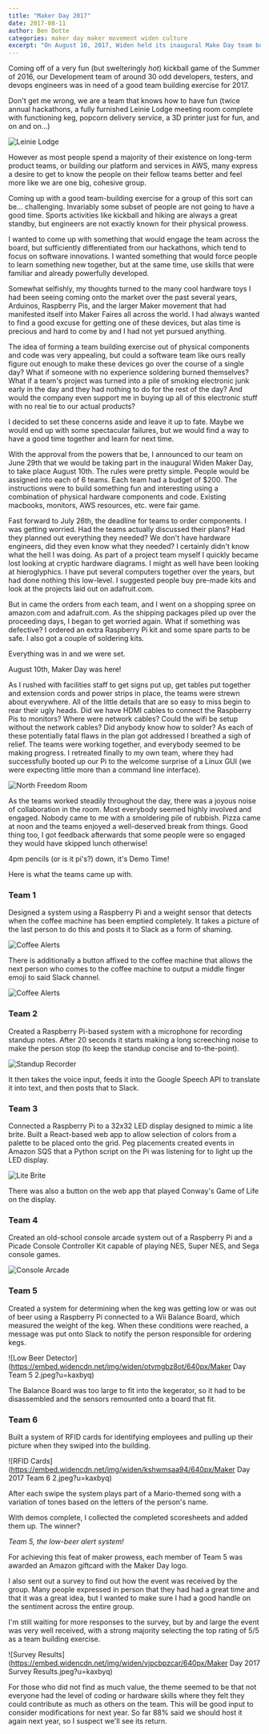 ```yaml
---
title: "Maker Day 2017"
date: 2017-08-11
author: Ben Dotte
categories: maker day maker movement widen culture
excerpt: "On August 10, 2017, Widen held its inaugural Make Day team building exercise for the Development team to partake in an adventure building physical hardware components for a day."
---
```


Coming off of a very fun (but swelteringly *hot*) kickball game of the Summer of 2016, our Development team of around 30 odd developers, testers, and devops engineers was in need of a good team building exercise for 2017.

Don't get me wrong, we are a team that knows how to have fun (twice annual hackathons, a fully furnished Leinie Lodge meeting room complete with functioning keg, popcorn delivery service, a 3D printer just for fun, and on and on...)

![Leinie Lodge](https://embed.widencdn.net/img/widen/3s6fggfrwa/640px/IMG_9571.jpeg?u=kaxbyq)

However as most people spend a majority of their existence on long-term product teams, or building our platform and services in AWS, many express a desire to get to know the people on their fellow teams better and feel more like we are one big, cohesive group.

Coming up with a good team-building exercise for a group of this sort can be... challenging. Invariably some subset of people are not going to have a good time. Sports activities like kickball and hiking are always a great standby, but engineers are not exactly known for their physical prowess.

I wanted to come up with something that would engage the team across the board, but sufficiently differentiated from our hackathons, which tend to focus on software innovations. I wanted something that would force people to learn something new together, but at the same time, use skills that were familiar and already powerfully developed.

Somewhat selfishly, my thoughts turned to the many cool hardware toys I had been seeing coming onto the market over the past several years, Arduinos, Raspberry Pis, and the larger Maker movement that had manifested itself into Maker Faires all across the world. I had always wanted to find a good excuse for getting one of these devices, but alas time is precious and hard to come by and I had not yet pursued anything.

The idea of forming a team building exercise out of physical components and code was very appealing, but could a software team like ours really figure out enough to make these devices go over the course of a single day? What if someone with no experience soldering burned themselves? What if a team's project was turned into a pile of smoking electronic junk early in the day and they had nothing to do for the rest of the day? And would the company even support me in buying up all of this electronic stuff with no real tie to our actual products?

I decided to set these concerns aside and leave it up to fate. Maybe we would end up with some spectacular failures, but we would find a way to have a good time together and learn for next time.

With the approval from the powers that be, I announced to our team on June 29th that we would be taking part in the inaugural Widen Maker Day, to take place August 10th. The rules were pretty simple. People would be assigned into each of 6 teams. Each team had a budget of $200. The instructions were to build something fun and interesting using a combination of physical hardware components and code. Existing macbooks, monitors, AWS resources, etc. were fair game.

Fast forward to July 26th, the deadline for teams to order components. I was getting worried. Had the teams actually discussed their plans? Had they planned out everything they needed? We don't have hardware engineers, did they even know what they needed? I certainly didn't know what the hell I was doing. As part of a project team myself I quickly became lost looking at cryptic  hardware diagrams. I might as well have been looking at hieroglyphics. I have put several  computers together over the years, but had done nothing this low-level. I suggested people buy  pre-made kits and look at the projects laid out on adafruit.com.

But in came the orders from each team, and I went on a shopping spree on amazon.com and adafruit.com. As the shipping packages piled up over the proceeding days, I began to get worried again. What if something was defective? I ordered an extra Raspberry Pi kit and some spare parts to be safe. I also got a couple of soldering kits.

Everything was in and we were set.

August 10th, Maker Day was here!

As I rushed with facilities staff to get signs put up, get tables put together and extension cords and power strips in place, the teams were strewn about everywhere. All of the little details that are so easy to miss begin to rear their ugly heads. Did we have HDMI cables to connect the Raspberry Pis to monitors? Where were network cables? Could the wifi be setup  without the network cables? Did anybody know how to solder? As each of these potentially fatal flaws in the plan got addressed I breathed a sigh of relief. The teams were working together, and everybody seemed to be making progress. I retreated finally to my own team, where they had successfully booted up our Pi to the welcome surprise of a Linux GUI (we were expecting little more than a command line interface).

![North Freedom Room](https://embed.widencdn.net/img/widen/huugghh1sm/640px/IMG_4146.jpeg?u=kaxbyq>)

As the teams worked steadily throughout the day, there was a joyous noise of collaboration in the room. Most everybody seemed highly involved and engaged. Nobody came to me with a smoldering pile of rubbish. Pizza came at noon and the teams enjoyed a well-deserved break from things. Good thing too, I got feedback afterwards that some people were so engaged they would have skipped lunch otherwise!

4pm pencils (or is it pi's?) down, it's Demo Time!

Here is what the teams came up with.

### Team 1
Designed a system using a Raspberry Pi and a weight sensor that detects when the coffee machine  has been emptied completely. It takes a picture of the last person to do this and posts it to  Slack as a form of shaming.

![Coffee Alerts](https://embed.widencdn.net/img/widen/kzm8kwtfji/640px/IMG_0744.jpeg?u=kaxbyq)

There is additionally a button affixed to the coffee machine that allows the next person who comes to the coffee machine to output a middle finger emoji to said Slack channel.

![Coffee Alerts](https://embed.widencdn.net/img/widen/jldehuft39/640px/IMG_0757.jpeg?u=kaxbyq)

### Team 2
Created a Raspberry Pi-based system with a microphone for recording standup notes. After 20  seconds it starts making a long screeching noise to make the person stop (to keep the standup  concise and to-the-point). 

![Standup Recorder](https://embed.widencdn.net/img/widen/1emkikhmim/640px/IMG_0749.jpeg?u=kaxbyq)

It then takes the voice input, feeds it into the Google Speech API  to translate it into text, and then posts that to Slack.

### Team 3
Connected a Raspberry Pi to a 32x32 LED display designed to mimic a lite brite. Built a  React-based web app to allow selection of colors from a palette to be placed onto the grid.  Peg placements created events in Amazon SQS that a Python script on the Pi was listening for  to light up the LED display. 

![Lite Brite](https://embed.widencdn.net/img/widen/aocxewj6hg/640px/IMG_0760.jpeg?u=kaxbyq)

There was also a button on the web app that played Conway's Game  of Life on the display.

### Team 4
Created an old-school console arcade system out of a Raspberry Pi and a Picade Console Controller Kit capable of playing NES, Super NES, and Sega console games.

![Console Arcade](https://embed.widencdn.net/img/widen/uqngerwd6w/640px/IMG_0759.jpeg?u=kaxbyq)

### Team 5
Created a system for determining when the keg was getting low or was out of beer using a  Raspberry Pi connected to a Wii Balance Board, which measured the weight of the keg. When  these conditions were reached, a message was put onto Slack to notify the person responsible  for ordering kegs. 

![Low Beer Detector](https://embed.widencdn.net/img/widen/otvmgbz8ot/640px/Maker Day Team 5 2.jpeg?u=kaxbyq)

The Balance Board was too large to fit into the kegerator, so it had to  be disassembled and the sensors remounted onto a board that fit.

### Team 6
Built a system of RFID cards for identifying employees and pulling up their picture when they  swiped into the building. 

![RFID Cards](https://embed.widencdn.net/img/widen/kshwmsaa94/640px/Maker Day 2017 Team 6 2.jpeg?u=kaxbyq)

After each swipe the system plays part of a Mario-themed song with a  variation of tones based on the letters of the person's name.

With demos complete, I collected the completed scoresheets and added them up. The winner?

_Team 5, the low-beer alert system!_

For achieving this feat of maker prowess, each member of Team 5 was awarded an Amazon giftcard with the Maker Day logo.

I also sent out a survey to find out how the event was received by the group. Many people expressed in person that they had had a great time and that it was a great idea, but I wanted to make sure I had a good handle on the sentiment across the entire group.

I'm still waiting for more responses to the survey, but by and large the event was very well received, with a strong majority selecting the top rating of 5/5 as a team building exercise.

![Survey Results](https://embed.widencdn.net/img/widen/vjpcbpzcar/640px/Maker Day 2017 Survey Results.jpeg?u=kaxbyq)

For those who did not find as much value, the theme seemed to be that not everyone had the level of coding or hardware skills where they felt they could contribute as much as others on the team. This will be good input to consider modifications for next year. So far 88% said we should host it again next year, so I suspect we'll see its return.
